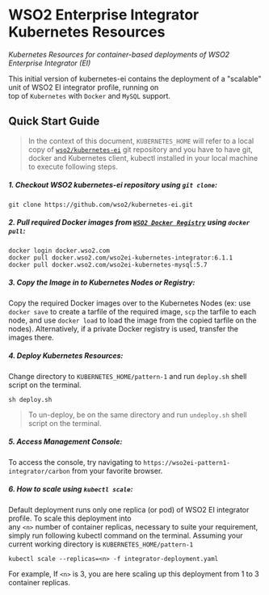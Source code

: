# WSO2 Enterprise Integrator Kubernetes Resources 
*Kubernetes Resources for container-based deployments of WSO2 Enterprise Integrator (EI)*

This initial version of kubernetes-ei contains the deployment of a "scalable" unit of WSO2 EI integrator profile, 
running on <br> top of `Kubernetes` with `Docker` and `MySQL` support.
 
## Quick Start Guide

>In the context of this document, `KUBERNETES_HOME` will refer to a local copy of 
[`wso2/kubernetes-ei`](https://github.com/wso2/kubernetes-ei/) git repository and you have to have git, docker and 
Kubernetes client, kubectl installed in your local machine to execute following steps.

##### 1. Checkout WSO2 kubernetes-ei repository using `git clone`:
```
git clone https://github.com/wso2/kubernetes-ei.git
```

##### 2. Pull required Docker images from [`WSO2 Docker Registry`](https://docker.wso2.com) using `docker pull`:
```
docker login docker.wso2.com
docker pull docker.wso2.com/wso2ei-kubernetes-integrator:6.1.1
docker pull docker.wso2.com/wso2ei-kubernetes-mysql:5.7
```
##### 3. Copy the Image in to Kubernetes Nodes or Registry:
Copy the required Docker images over to the Kubernetes Nodes (ex: use `docker save` to create a tarfile of the 
required image, `scp` the tarfile to each node, and use `docker load` to load the image from the copied tarfile 
on the nodes). Alternatively, if a private Docker registry is used, transfer the images there.

##### 4. Deploy Kubernetes Resources:
Change directory to `KUBERNETES_HOME/pattern-1` and run `deploy.sh` shell script on the terminal.
```
sh deploy.sh
```
>To un-deploy, be on the same directory and run `undeploy.sh` shell script on the terminal.

##### 5. Access Management Console:
To access the console, try navigating to `https://wso2ei-pattern1-integrator/carbon` from your favorite browser.

##### 6. How to scale using `kubectl scale`:
Default deployment runs only one replica (or pod) of WSO2 EI integrator profile. To scale this deployment into <br>
any `<n>` number of container replicas, necessary to suite your requirement, simply run following kubectl 
command on the terminal. Assuming your current working directory is `KUBERNETES_HOME/pattern-1` 
```
kubectl scale --replicas=<n> -f integrator-deployment.yaml
```
For example, If `<n>` is 3, you are here scaling up this deployment from 1 to 3 container replicas.
